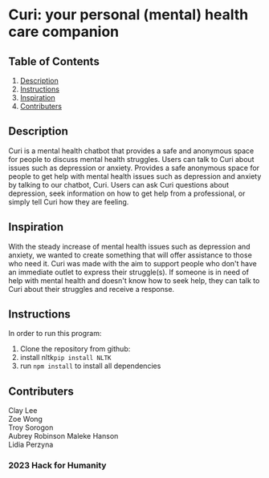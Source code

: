 # Curi: your personal (mental) health care companion

## Table of Contents
1. [Description](#description)
2. [Instructions](#instructions)
3. [Inspiration](#inspiration)
4. [Contributers](#contributers)

## Description
Curi is a mental health chatbot that provides a safe and anonymous space for people to discuss mental health struggles. Users can talk to Curi about issues such as depression or anxiety. Provides a safe anonymous space for people to get help with mental health issues such as depression and anxiety by talking to our chatbot, Curi. Users can ask Curi questions about depression, seek information on how to get help from a professional, or simply tell Curi how they are feeling.

## Inspiration
With the steady increase of mental health issues such as depression and anxiety, we wanted to create something that will offer assistance to those who need it. Curi was made with the aim to support people who don't have an immediate outlet to express their struggle(s). If someone is in need of help with mental health and doesn't know how to seek help, they can talk to Curi about their struggles and receive a response.

## Instructions
In order to run this program:
1. Clone the repository from github:
2. install nltk``` pip install NLTK ```
3. run ```npm install``` to install all dependencies

## Contributers
Clay Lee <br>
Zoe Wong <br>
Troy Sorogon <br>
Aubrey Robinson
Maleke Hanson <br>
Lidia Perzyna

### 2023 Hack for Humanity
